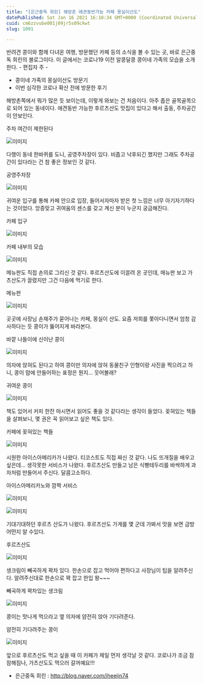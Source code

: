 ```yaml
---
title: "[은근중독 희린] 해방촌 애견동반가능 카페 몽실이산도"
datePublished: Sat Jan 16 2021 16:10:34 GMT+0000 (Coordinated Universal Time)
cuid: cm6zzvube001j09jr5s09ckwt
slug: 1091

---
```



반려견 콩이와 함께 다녀온 여행, 방문했던 카페 등의 소식을 볼 수 있는 곳, 바로 은근중독 희린의 블로그이다. 이 글에서는 코로나19 이전 알콩달콩 콩이네 가족의 모습을 소개한다. - 편집자 주 -

- 콩이네 가족의 몽실이산도 방문기
- 이번 심각한 코로나 확산 전에 방문한 후기

해방촌쪽에서 뭐가 많은 듯 보이는데, 이렇게 와보는 건 처음이다. 아주 좁은 골목골목으로 되어 있는 동네이다. 애견동반 가능한 후르츠산도 맛집이 있다고 해서 출동, 주차공간이 안보인다.

주차 여간이 제한된다

![이미지](https://cdn.hashnode.com/res/hashnode/image/upload/v1739248858637/88d49e04-b972-45fe-a539-3cece0955d0b.png)

다행이 동네 한바퀴를 도니, 공영주차장이 있다. 비좁고 낙후되긴 했지만 그래도 주차공간이 있다라는 건 참 좋은 정보인 것 같다.

공영주차장

![이미지](https://cdn.hashnode.com/res/hashnode/image/upload/v1739248861412/154fee70-aed3-445d-873b-c6c4737b8c0e.png)

귀여운 입구를 통해 카페 안으로 입장, 들어서자마자 받은 첫 느낌은 너무 아기자기하다는 것이었다. 앙증맞고 귀여움의 센스를 갖고 계신 분이 누군지 궁금해진다.

카페 입구

![이미지](https://cdn.hashnode.com/res/hashnode/image/upload/v1739248864570/20184be3-5daf-4187-9d2a-6d3c002beaeb.png)

카페 내부의 모습

![이미지](https://cdn.hashnode.com/res/hashnode/image/upload/v1739248866955/6ed2fdab-04d6-4f11-ab59-824b4882f759.png)

메뉴판도 직접 손의로 그리신 것 같다. 후르츠산도에 이끌려 온 곳인데, 매뉴판 보고 가츠산도가 끌렸지만 그건 다음에 먹기로 한다.

메뉴판

![이미지](https://cdn.hashnode.com/res/hashnode/image/upload/v1739248869293/4aea592d-b945-45fb-a8ae-ce22f13774c6.png)

곳곳에 사장님 손재주가 묻어나는 카페, 몽실이 산도. 요즘 저희를 쫓아다니면서 엄청 감사하다는 듯 콩이가 뚫어지게 바라본다.

바깥 나들이에 신이난 콩이

![이미지](https://cdn.hashnode.com/res/hashnode/image/upload/v1739248871961/de065507-e860-42aa-ad9e-4f4401c20476.png)

의자에 앉혀도 된다고 하여 콩이만 의자에 앉혀 동물친구 인형이랑 사진을 찍으려고 하니, 콩이 맘에 안들어하는 표정은 뭔지... 웃어볼래?

귀여운 콩이

![이미지](https://cdn.hashnode.com/res/hashnode/image/upload/v1739248874520/1809ca13-0c5b-400d-94d3-e80904092a88.png)

책도 있어서 커피 한잔 마시면서 읽어도 좋을 것 같다라는 생각이 들었다. 꽂혀있는 책들을 살펴보니, 몇 권은 꼭 읽어보고 싶은 책도 있다.

카페에 꽂혀있는 책들

![이미지](https://cdn.hashnode.com/res/hashnode/image/upload/v1739248877263/9aa357e1-c680-484d-b1b9-8ea0722a4967.png)

시원한 아이스아메리카가 나왔다. 티코스트도 직접 짜신 것 같다. 나도 뜨개질을 배우고 싶은데... 생각못한 서비스가 나왔다. 후르츠산도 만들고 남은 식빵테두리를 바싹하게 과자처럼 만들어서 주신다. 달콤고소하다.

아이스아메리카노와 깜짝 서비스

![이미지](https://cdn.hashnode.com/res/hashnode/image/upload/v1739248880233/b95dcf0b-bd67-4aea-aa5c-b149658901a7.png)

![이미지](https://cdn.hashnode.com/res/hashnode/image/upload/v1739248883144/d3b7acad-8db6-47a9-a991-0dd6fe06955e.png)

기대기대하던 후르츠 산도가 나왔다. 후르츠산도 가게를 몇 군데 가봐서 맛을 보면 금방 어떤지 알 수있다.

후르츠산도

![이미지](https://cdn.hashnode.com/res/hashnode/image/upload/v1739248885673/b9fb1d2b-7b20-43b1-82ff-7eb75697e9de.png)

생크림이 뻬곡하게 꽉차 있다. 한손으로 잡고 먹어야 편하다고 사장님이 팁을 알려주신다. 알려주신대로 한손으로 꽉 잡고 한입 왕~~~

빼곡하게 꽉차있는 생크림

![이미지](https://cdn.hashnode.com/res/hashnode/image/upload/v1739248887872/930e1397-596d-4031-810e-c49c2343624e.png)

콩이는 맛나게 먹으라고 옆 의자에 얌전히 앉아 기다려준다.

얌전히 기다려주는 콩이

![이미지](https://cdn.hashnode.com/res/hashnode/image/upload/v1739248890252/0b314b68-b869-4066-a445-ec7c2f59f2f8.png)

앞으로 후르츠산도 먹고 싶을 때 이 카페가 제일 먼저 생각날 것 같다. 코로나가 조금 잠잠해짐나, 가츠산도도 먹으러 갈꺼예요!!!

- 은근중독 희린 : http://blog.naver.com/iheejin74